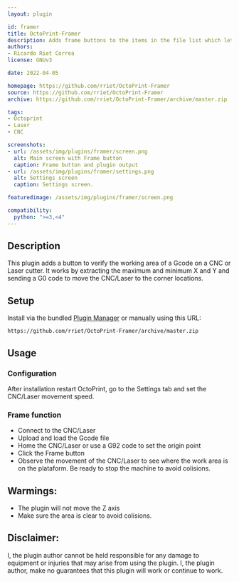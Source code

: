 ```yaml
---
layout: plugin

id: framer
title: OctoPrint-Framer
description: Adds frame buttons to the items in the file list which let you verify the area used for the laser/CNC job.
authors:
- Ricardo Riet Correa
license: GNUv3

date: 2022-04-05

homepage: https://github.com/rriet/OctoPrint-Framer
source: https://github.com/rriet/OctoPrint-Framer
archive: https://github.com/rriet/OctoPrint-Framer/archive/master.zip

tags:
- Octoprint
- Laser
- CNC

screenshots:
- url: /assets/img/plugins/framer/screen.png
  alt: Main screen with Frame button
  caption: Frame button and plugin output
- url: /assets/img/plugins/framer/settings.png
  alt: Settings screen
  caption: Settings screen.

featuredimage: /assets/img/plugins/framer/screen.png

compatibility:
  python: ">=3,<4"
---
```

## Description
This plugin adds a button to verify the working area of a Gcode on a CNC or Laser cutter.
It works by extracting the maximum and minimum X and Y and sending a G0 code to move the CNC/Laser to the corner locations.

## Setup

Install via the bundled [Plugin Manager](https://docs.octoprint.org/en/master/bundledplugins/pluginmanager.html) or manually using this URL:

    https://github.com/rriet/OctoPrint-Framer/archive/master.zip

## Usage
### Configuration
After installation restart OctoPrint, go to the Settings tab and set the CNC/Laser movement speed.

### Frame function
- Connect to the CNC/Laser
- Upload and load the Gcode file
- Home the CNC/Laser or use a G92 code to set the origin point
- Click the Frame button
- Observe the movement of the CNC/Laser to see where the work area is on the plataform. Be ready to stop the machine to avoid colisions.

## Warmings: 
- The plugin will not move the Z axis
- Make sure the area is clear to avoid colisions.

## Disclaimer:
I, the plugin author cannot be held responsible for any damage to equipment or injuries that may arise from using the plugin. I, the plugin author, make no guarantees that this plugin will work or continue to work.

